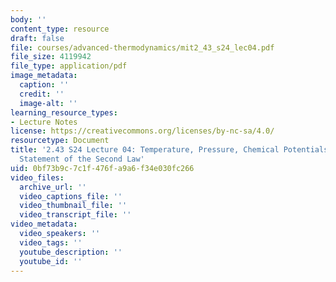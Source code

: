 ```yaml
---
body: ''
content_type: resource
draft: false
file: courses/advanced-thermodynamics/mit2_43_s24_lec04.pdf
file_size: 4119942
file_type: application/pdf
image_metadata:
  caption: ''
  credit: ''
  image-alt: ''
learning_resource_types:
- Lecture Notes
license: https://creativecommons.org/licenses/by-nc-sa/4.0/
resourcetype: Document
title: '2.43 S24 Lecture 04: Temperature, Pressure, Chemical Potentials; The Clausius
  Statement of the Second Law'
uid: 0bf73b9c-7c1f-476f-a9a6-f34e030fc266
video_files:
  archive_url: ''
  video_captions_file: ''
  video_thumbnail_file: ''
  video_transcript_file: ''
video_metadata:
  video_speakers: ''
  video_tags: ''
  youtube_description: ''
  youtube_id: ''
---
```


